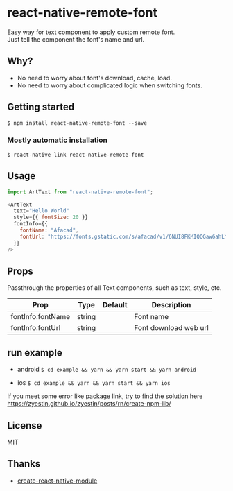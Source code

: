 # react-native-remote-font

Easy way for text component to apply custom remote font.   
Just tell the component the font's name and url.

## Why?

- No need to worry about font's download, cache, load.  
- No need to worry about complicated logic when switching fonts.

## Getting started

`$ npm install react-native-remote-font --save`

### Mostly automatic installation

`$ react-native link react-native-remote-font`

## Usage
```javascript
import ArtText from "react-native-remote-font";

<ArtText
  text="Hello World"
  style={{ fontSize: 20 }}
  fontInfo={{
    fontName: "Afacad",
    fontUrl: "https://fonts.gstatic.com/s/afacad/v1/6NUI8FKMIQOGaw6ahLYEvBjUVG5Ga92uVSQ-9kKlZfNfuw.ttf",
  }}
/>
```

## Props

Passthrough the properties of all Text components, such as text, style, etc. 

| Prop | Type | Default | Description |
| ---- | ---- | ------- | ----------- |
| fontInfo.fontName | string |  | Font name |
| fontInfo.fontUrl | string |  | Font download web url |


## run example

* android
`$ cd example && yarn && yarn start && yarn android`

* ios
`$ cd example && yarn && yarn start && yarn ios`

If you meet some error like package link, try to find the solution here https://zyestin.github.io/zyestin/posts/rn/create-npm-lib/


## License

MIT

## Thanks

* [create-react-native-module](https://github.com/brodybits/create-react-native-module)
